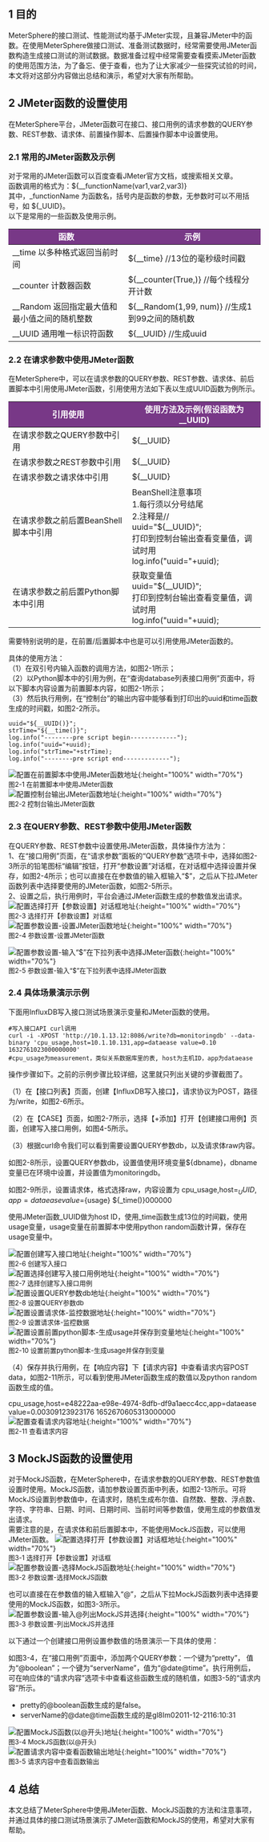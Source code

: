 ## 1 目的
MeterSphere的接口测试、性能测试均基于JMeter实现，且兼容JMeter中的函数。在使用MeterSphere做接口测试、准备测试数据时，经常需要使用JMeter函数构造生成接口测试的测试数据。数据准备过程中经常需要查看摸索JMeter函数的使用范围方法，为了备忘、便于查看，也为了让大家减少一些探究试验的时间，本文将对这部分内容做出总结和演示，希望对大家有所帮助。

## 2 JMeter函数的设置使用
在MeterSphere平台，JMeter函数可在接口、接口用例的请求参数的QUERY参数、REST参数、请求体、前置操作脚本、后置操作脚本中设置使用。

### 2.1 常用的JMeter函数及示例
对于常用的JMeter函数可以百度查看JMeter官方文档，或搜索相关文章。<br>
函数调用的格式为：${__functionName(var1,var2,var3)} <br>
其中，_functionName 为函数名，括号内是函数的参数，无参数时可以不用括号，如 ${_UUID}。<br>
以下是常用的一些函数及使用示例。<br>
<table>
  <td bgcolor="#783887" align="middle" style="font-weight:bold;color: white">
   函数
  </td>
  <td bgcolor="#783887" align="middle" style="font-weight:bold;color: white">
   示例
  </td>
  <tbody>
    <tr>
        <td >__time 以多种格式返回当前时间</td>
        <td >${__time} //13位的毫秒级时间戳</td>
    </tr>
    <tr>
        <td >__counter 计数器函数</td>
        <td >${__counter(True,)} //每个线程分开计数</td>
    </tr>
    <tr>
        <td >__Random 返回指定最大值和最小值之间的随机整数</td>
        <td >${__Random(1,99, num)} //生成1到99之间的随机数</td>
    </tr>
    <tr>
        <td >__UUID 通用唯一标识符函数</td>
        <td >${__UUID} //生成uuid</td>
    </tr>
  </tbody>
</table>  

### 2.2 在请求参数中使用JMeter函数
在MeterSphere中，可以在请求参数的QUERY参数、REST参数、请求体、前后置脚本中引用使用JMeter函数，引用使用方法如下表以生成UUID函数为例所示。
<table>
  <td bgcolor="#783887" align="middle" style="font-weight:bold;color: white">
   引用使用
  </td>
  <td bgcolor="#783887" align="middle" style="font-weight:bold;color: white">
   使用方法及示例(假设函数为__UUID)
  </td>
  <tbody>
    <tr>
        <td >在请求参数之QUERY参数中引用</td>
        <td >${__UUID}</td>
    </tr>
    <tr>
        <td >在请求参数之REST参数中引用</td>
        <td >${__UUID}</td>
    </tr>
    <tr>
        <td >在请求参数之请求体中引用</td>
        <td >${__UUID}</td>
    </tr>
    <tr>
        <td >在请求参数之前后置BeanShell脚本中引用</td>
        <td >BeanShell注意事项 <br>
             1.每行须以分号结尾 <br>
             2.注释是// <br>
             uuid="${__UUID}"; <br>
             打印到控制台输出查看变量值，调试时用 <br>
             log.info("uuid="+uuid);
        </td>
    </tr>
    <tr>
       <td >在请求参数之前后置Python脚本中引用</td>
       <td >获取变量值<br>
            uuid="${__UUID}";<br>
            打印到控制台输出查看变量值，调试时用<br>
            log.info("uuid="+uuid);
       </td>
    </tr>
  </tbody>
</table>  

需要特别说明的是，在前置/后置脚本中也是可以引用使用JMeter函数的。

具体的使用方法：<br>
（1）在双引号内输入函数的调用方法，如图2-1所示； <br>
（2）以Python脚本中的引用为例，在“查询database列表接口用例”页面中，将以下脚本内容设置为前置脚本内容，如图2-1所示；<br>
（3）然后执行用例，在“控制台”的输出内容中能够看到打印出的uuid和time函数生成的时间戳，如图2-2所示。<br>
```
uuid="${__UUID()}";
strTime="${__time()}";
log.info("--------pre script begin-------------");
log.info("uuid="+uuid);
log.info("strTime="+strTime);
log.info("--------pre script end-------------");
```
![配置在前置脚本中使用JMeter函数地址](../img/tutorial/use_function/在前置脚本中使用JMeter函数.png){:height="100%" width="70%"} <br>
<font size=2 class="png-lable-span">图2-1 在前置脚本中使用JMeter函数</font><br>
![配置控制台输出JMeter函数地址](../img/tutorial/use_function/控制台输出JMeter函数.png){:height="100%" width="70%"} <br>
<font size=2 class="png-lable-span">图2-2 控制台输出JMeter函数</font><br>

### 2.3 在QUERY参数、REST参数中使用JMeter函数
在QUERY参数、REST参数中设置使用JMeter函数，具体操作方法为：<br>
1、在“接口用例”页面，在“请求参数”面板的“QUERY参数”选项卡中，选择如图2-3所示的铅笔图标“编辑”按钮，打开“参数设置”对话框，在对话框中选择设置并保存，如图2-4所示；也可以直接在在参数值的输入框输入“\$”，之后从下拉JMeter函数列表中选择要使用的JMeter函数，如图2-5所示。<br>
2、设置之后，执行用例时，平台会通过JMeter函数生成的参数值发出请求。<br>
![配置选择打开【参数设置】对话框地址](../img/tutorial/use_function/选择打开【参数设置】对话框.png){:height="100%" width="70%"} <br>
<font size=2 class="png-lable-span">图2-3 选择打开【参数设置】对话框</font><br>
![配置参数设置-设置JMeter函数地址](../img/tutorial/use_function/参数设置-设置JMeter函数.png){:height="100%" width="70%"} <br>
<font size=2 class="png-lable-span">图2-4 参数设置-设置JMeter函数</font><br>

![配置参数设置-输入“\$”在下拉列表中选择JMeter函数](../img/tutorial/use_function/参数设置-在下拉列表中选择JMeter函数.png){:height="100%" width="70%"} <br>
<font size=2 class="png-lable-span">图2-5 参数设置-输入“\$”在下拉列表中选择JMeter函数</font><br>


### 2.4 具体场景演示示例
下面用InfluxDB写入接口测试场景演示变量和JMeter函数的使用。
```
#写入接口API curl调用
curl -i -XPOST 'http://10.1.13.12:8086/write?db=monitoringdb' --data-binary 'cpu_usage,host=10.1.10.131,app=dataease value=0.10 1632761023000000000'
#cpu_usage为measurement，类似关系数据库里的表, host为主机ID，app为dataease
```

操作步骤如下。之前的示例步骤比较详细，这里就只列出关键的步骤截图了。

（1）在【接口列表】页面，创建【InfluxDB写入接口】，请求协议为POST，路径为/write，如图2-6所示。

（2）在【CASE】页面，如图2-7所示，选择【+添加】打开【创建接口用例】页面，创建写入接口用例，如图4-5所示。

（3）根据curl命令我们可以看到需要设置QUERY参数db，以及请求体raw内容。

如图2-8所示，设置QUERY参数db，设置值使用环境变量${dbname}，dbname变量已在环境中设置，并设置值为monitoringdb。

如图2-9所示，设置请求体，格式选择raw，内容设置为 cpu_usage,host=${_UUID},app=dataease value=${usage} ${_time()}000000 

使用JMeter函数_UUID做为host ID，使用_time函数生成13位的时间戳，使用usage变量，usage变量在前置脚本中使用python random函数计算，保存在usage变量中。

![配置创建写入接口地址](../img/tutorial/use_function/创建写入接口.png){:height="100%" width="70%"} <br>
<font size=2 class="png-lable-span">图2-6 创建写入接口</font><br>
![配置选择创建写入接口用例地址](../img/tutorial/use_function/选择创建写入接口用例.png){:height="100%" width="70%"} <br>
<font size=2 class="png-lable-span">图2-7 选择创建写入接口用例</font><br>
![配置设置QUERY参数db地址](../img/tutorial/use_function/设置QUERY参数db.png){:height="100%" width="70%"} <br>
<font size=2 class="png-lable-span">图2-8 设置QUERY参数db</font><br>
![配置设置请求体-监控数据地址](../img/tutorial/use_function/设置请求体-监控数据.png){:height="100%" width="70%"} <br>
<font size=2 class="png-lable-span">图2-9 设置请求体-监控数据</font><br>
![配置设置前置python脚本-生成usage并保存到变量地址](../img/tutorial/use_function/设置前置python脚本-生成usage并保存到变量.png){:height="100%" width="70%"} <br>
<font size=2 class="png-lable-span">图2-10 设置前置python脚本-生成usage并保存到变量</font><br>

（4）保存并执行用例，在【响应内容】下【请求内容】中查看请求内容POST data，如图2-11所示，可以看到使用JMeter函数生成的数值以及python random函数生成的值。

cpu_usage,host=e48222aa-e98e-4974-8dfb-df9a1aecc4cc,app=dataease value=0.00309123923176 1652670605313000000 <br>
![配置查看请求内容地址](../img/tutorial/use_function/查看请求内容.png){:height="100%" width="70%"} <br>
<font size=2 class="png-lable-span">图2-11 查看请求内容</font><br>

## 3 MockJS函数的设置使用
对于MockJS函数，在MeterSphere中，在请求参数的QUERY参数、REST参数值设置时使用。MockJS函数，请加参数设置页面中列表，如图2-13所示。可将MockJS设置到参数值中，在请求时，随机生成布尔值、自然数、整数、浮点数、字符、字符串、日期、时间、日期时间、当前时间等参数值，使用生成的参数值发出请求。<br>
需要注意的是，在请求体和前后置脚本中，不能使用MockJS函数，可以使用JMeter函数。
![配置选择打开【参数设置】对话框地址](../img/tutorial/use_function/选择打开【参数设置】对话框.png){:height="100%" width="70%"} <br>
<font size=2 class="png-lable-span">图3-1 选择打开【参数设置】对话框</font><br>
![配置参数设置-选择MockJS函数地址](../img/tutorial/use_function/参数设置-选择MockJS函数.png){:height="100%" width="70%"} <br>
<font size=2 class="png-lable-span">图3-2 参数设置-选择MockJS函数</font><br>

也可以直接在在参数值的输入框输入“@”，之后从下拉MockJS函数列表中选择要使用的MockJS函数，如图3-3所示。
![配置参数设置-输入@列出MockJS并选择](../img/tutorial/use_function/参数设置-列出MockJS并选择.png){:height="100%" width="70%"} <br>
<font size=2 class="png-lable-span">图3-3 参数设置-列出MockJS并选择</font><br>

以下通过一个创建接口用例设置参数值的场景演示一下具体的使用：<br>

如图3-4，在“接口用例”页面中，添加两个QUERY参数：一个键为“pretty”， 值为“@boolean”；一个键为“serverName”，值为“@date@time”。执行用例后，可在响应体的“请求内容”选项卡中查看这些函数生成的随机值，如图3-5的“请求内容”所示。

  * pretty的@boolean函数生成的是false。
  * serverName的@date@time函数生成的是gl8Im02011-12-2116:10:31

![配置MockJS函数(以@开头)地址](../img/tutorial/use_function/MockJS函数(以@开头).png){:height="100%" width="70%"} <br>
<font size=2 class="png-lable-span">图3-4 MockJS函数(以@开头)</font><br>
![配置请求内容中查看函数输出地址](../img/tutorial/use_function/请求内容中查看函数输出.png){:height="100%" width="70%"} <br>
<font size=2 class="png-lable-span">图3-5 请求内容中查看函数输出</font><br>

## 4 总结
本文总结了MeterSphere中使用JMeter函数、MockJS函数的方法和注意事项，并通过具体的接口测试场景演示了JMeter函数和MockJS的使用，希望对大家有帮助。